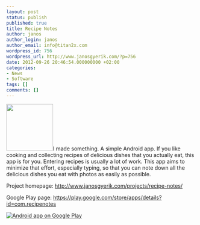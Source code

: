 ```yaml
---
layout: post
status: publish
published: true
title: Recipe Notes
author: janos
author_login: janos
author_email: info@titan2x.com
wordpress_id: 756
wordpress_url: http://www.janosgyerik.com/?p=756
date: 2012-09-26 20:46:54.000000000 +02:00
categories:
- News
- Software
tags: []
comments: []
---
```

<img class="alignright" title="RecipeNotes" src="https://lh5.ggpht.com/2uWBuuaZn5UJnCwTDhk2CZVZQVtev_gH55heQAqLw7yh-96lAO-YqZq_UX9qh3f_oQhC=w124" alt="" width="124" height="124" />I made something. A simple Android app. If you like cooking and collecting recipes of delicious dishes that you actually eat, this app is for you. Entering recipes is usually a lot of work. This app aims to minimize that effort, especially typing, so that you can note down all the delicious dishes you eat with photos as easily as possible.

Project homepage: <a href="http://www.janosgyerik.com/projects/recipe-notes/">http://www.janosgyerik.com/projects/recipe-notes/</a>

Google Play page: <a href="https://play.google.com/store/apps/details?id=com.recipenotes">https://play.google.com/store/apps/details?id=com.recipenotes</a>

<a href="http://play.google.com/store/apps/details?id=com.recipenotes"> <img src="http://www.android.com/images/brand/android_app_on_play_logo_large.png" alt="Android app on Google Play" />
</a>
